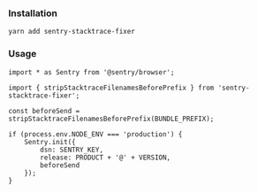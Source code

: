 ### Installation

`yarn add sentry-stacktrace-fixer`

### Usage

```
import * as Sentry from '@sentry/browser';

import { stripStacktraceFilenamesBeforePrefix } from 'sentry-stacktrace-fixer';

const beforeSend = stripStacktraceFilenamesBeforePrefix(BUNDLE_PREFIX);

if (process.env.NODE_ENV === 'production') {
    Sentry.init({
        dsn: SENTRY_KEY,
        release: PRODUCT + '@' + VERSION,
        beforeSend
    });
}
```